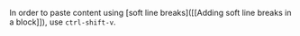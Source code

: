 In order to paste content using [soft line breaks]([[Adding soft line breaks in a block]]), use `ctrl-shift-v`.
